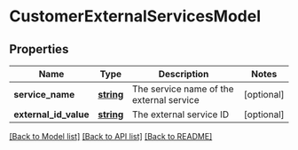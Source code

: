 # CustomerExternalServicesModel

## Properties
Name | Type | Description | Notes
------------ | ------------- | ------------- | -------------
**service_name** | [**string**](.md) | The service name of the external service | [optional] 
**external_id_value** | [**string**](.md) | The external service ID | [optional] 


[[Back to Model list]](../README.md#documentation-for-models) [[Back to API list]](../README.md#documentation-for-api-endpoints) [[Back to README]](../README.md)


